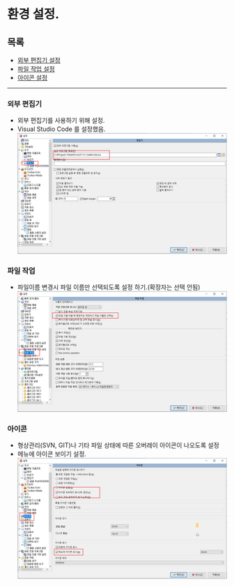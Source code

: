 # 환경 설정.

## 목록
- [외부 편집기 설정](#외부-편집기)
- [파일 작업 설정](#파일-작업)
- [아이콘 설정](#아이콘)

-------

### 외부 편집기
- 외부 편집기를 사용하기 위해 설정.
- Visual Studio Code 를 설정했음.
![외부 편집기 설정](./setting_edit.png)   

### 파일 작업
- 파일이름 변경시 파일 이름만 선택되도록 설정 하기.(확장자는 선택 안됨)
![파일 작업 설정](./setting_file.png)

### 아이콘
- 형상관리(SVN, GIT)나 기타 파일 상태에 따른 오버레이 아이콘이 나오도록 설정
- 메뉴에 아이콘 보이기 설정.
![아이콘 설정](./setting_icon.png)

